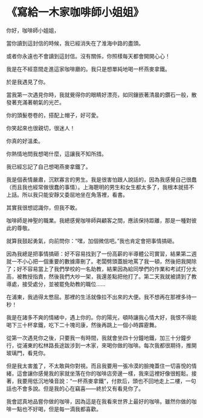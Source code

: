 # 《寫給一木家咖啡師小姐姐》

你好，咖啡師小姐姐，

當你讀到這封信的時候，我已經消失在了淮海中路的盡頭。

或者你永遠也不會讀到這封信。沒有關係，你照樣每天都會開開心心！

我是在不經意間走進這家咖啡廳的。我只是想單純地喝一杯燕麥拿鐵。

於是我遇見了你。

當我第一次遇見你時，我就覺得你的眼睛好漂亮，如同鑲嵌著清晨的鑽石一般，散發著充滿著朝氣的光芒。

你的頭髮卷卷的，搭配上帽子，好可愛。

你笑起來也很親切，很迷人！

你真的好溫柔。

你熱情地問我想喝什麼，這讓我不知所措。

我已經忘記了自己想喝燕麥拿鐵了。

我是個表情嚴肅，沉默寡言的男生。我是很害怕跟人說話的，因為我感覺自己很蠢（而且我也經常做很蠢的事情）。上海聰明的男生和女生都太多了，我根本就搭不上話。所以我只能安靜又委屈地坐在角落裡，看書。

其實我很想認識你，但我不敢。

咖啡師是神聖的職業。我總感覺咖啡師與顧客之間，應該保持距離，那是一種對彼此的尊敬。

就算我鼓起勇氣，向前問你：“嘿，加個微信吧。”我也肯定會把事情搞砸。

因為我總是把事情搞砸：好不容易找到了一份高薪的半導體公司實習，結果第二週就一不小心把一個重要的數據庫刪了。老闆劈頭蓋臉地罵了我一頓，然後把我開除了；好不容易當上了我們學校的一名助教，結果因為給同學們的作業和考試打分太高，被教授指責，然後我們大吵一架，我還差點把他打了。第二天我就被請到了教導處，接受處分，並被罷免助教的職位......

在浦東，我過得太憋屈。那裡的生活就像拉不出來的大便。我不想再在那裡多待一秒！

我是在諸多不爽的情緒中，遇上你的。你的陽光，頓時讓我心情大好，我恨不得能喝下三十杯拿鐵，吃下二十塊司康，然後再跳上一個小時霹靂舞。

從第一次遇見你之後，只要我一有時間，我就會坐四十分鐘地鐵，加三十分鐘步行，從浦東的松林路長途跋涉到一木家，來喝你做的咖啡。每次我都很期待，推開玻璃門，看見你。

但是我太害羞了，不太敢與你對視。而且我要用一張冷漠的臉掩蓋住一切喜悅的情緒，這會讓你感覺我的家就坐落在你的咖啡店旁邊一樣，我來這裡好像很輕鬆。接著，我要用低沉地嗓音說：“一杯燕麥拿鐵”，付款后，頭也不回地走上二樓，一句話也不會多說。但是我的心在竊喜——終於又有看見你了。

我會認真地品嘗你做的咖啡，因為這是在我看來世界上最好的咖啡。雖然你做的咖啡一點也不好喝，但是每一滴我都喜歡。

